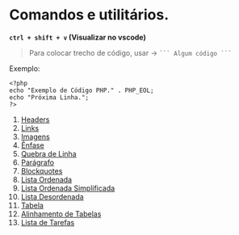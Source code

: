 # Comandos e utilitários. 
**`ctrl + shift + v` (Visualizar no vscode)**

> Para colocar trecho de código, usar -> ` ``` Algum código ``` `

Exemplo:
```
<?php
echo "Exemplo de Código PHP." . PHP_EOL;
echo "Próxima Linha.";
?>
```

01. [Headers](1-Cabecalho.md)
00. [Links](2-Links.md)
00. [Imagens](3-Imagens.md)
00. [Ênfase](4-Enfase.md)
00. [Quebra de Linha](5-Quebra-Linha.md)
00. [Parágrafo](6-Paragrafo.md)
00. [Blockquotes](7-Blockquotes.md)
00. [Lista Ordenada](8-Lista_Ordenada.md)
00. [Lista Ordenada Simplificada](9-Lista_Ordenada_Simplificada.md)
00. [Lista Desordenada](10-Lista_Desordenada.md)
00. [Tabela](11-Tabela.md)
00. [Alinhamento de Tabelas](12-Alinhamento_Tabelas.md)
00. [Lista de Tarefas](13-Lista_Tarefas.md)